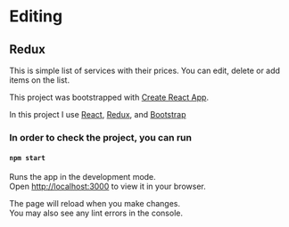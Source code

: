 # Editing

## Redux

This is simple list of services with their prices. You can edit, delete or add items on the list.

This project was bootstrapped with [Create React App](https://github.com/facebook/create-react-app).

In this project I use [React](https://reactjs.org/), [Redux](https://redux.js.org/), and [Bootstrap](https://getbootstrap.com/)

### In order to check the project, you can run

#### `npm start`

Runs the app in the development mode.\
Open [http://localhost:3000](http://localhost:3000) to view it in your browser.

The page will reload when you make changes.\
You may also see any lint errors in the console.
